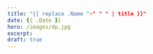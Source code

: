 ```yaml
---
title: "{{ replace .Name "-" " " | title }}"
date: {{ .Date }}
hero: /images/dp.jpg
excerpt:
draft: true
---
```

